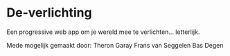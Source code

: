 # De-verlichting
Een progressive web app om je wereld mee te verlichten... letterlijk.

Mede mogelijk gemaakt door: 
Theron Garay
Frans van Seggelen
Bas Degen
